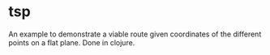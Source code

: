 # tsp
An example to demonstrate a viable route given coordinates of the different points on a flat plane. Done in clojure.
